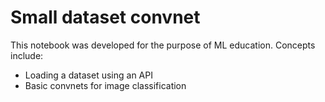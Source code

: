 # Small dataset convnet
This notebook was developed for the purpose of ML education.  Concepts include:
- Loading a dataset using an API
- Basic convnets for image classification

